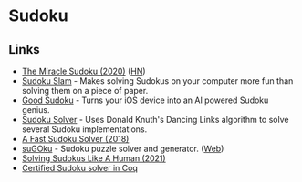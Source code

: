 # Sudoku

## Links

- [The Miracle Sudoku (2020)](https://www.youtube.com/watch?v=yKf9aUIxdb4) ([HN](https://news.ycombinator.com/item?id=23219360))
- [Sudoku Slam](http://www.sudokuslam.com/) - Makes solving Sudokus on your computer more fun than solving them on a piece of paper.
- [Good Sudoku](https://www.playgoodsudoku.com/) - Turns your iOS device into an AI powered Sudoku genius.
- [Sudoku Solver](https://sudokuspoiler.azurewebsites.net/) - Uses Donald Knuth's Dancing Links algorithm to solve several Sudoku implementations.
- [A Fast Sudoku Solver (2018)](https://www.sebastiansylvan.com/post/sudoku/)
- [suGOku](https://github.com/bertoort/sugoku) - Sudoku puzzle solver and generator. ([Web](https://sugoku2.herokuapp.com/))
- [Solving Sudokus Like A Human (2021)](https://www.youtube.com/watch?v=EXAPZUMj_sU)
- [Certified Sudoku solver in Coq](https://github.com/coq-community/sudoku)
